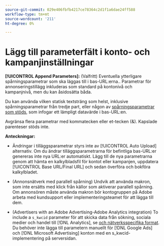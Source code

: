 ```yaml
---
source-git-commit: 029e406fbfb4217ce78364c2d1f1a6dae24ff588
workflow-type: tm+mt
source-wordcount: '211'
ht-degree: 0%

---
```

# Lägg till parameterfält i konto- och kampanjinställningar

**[!UICONTROL Append Parameters]:** (Valfritt) Eventuella ytterligare spårningsparametrar som ska läggas till i bas-URL:erna.<!-- When account uses setting append_param_to_tt_fus, then we add append parameters to the tracking templates OR the landing page suffixes instead (not sure how we determine which) -->. Parametrar för annonseringstillägg inkluderas som standard på kontonivå och kampanjnivå, men du kan åsidosätta båda.

Du kan använda vilken statisk textsträng som helst, inklusive spårningsparametrar från tredje part, eller någon av [spårningsparametrar som stöds](/help/search-social-commerce/tracking/click-tracking-urls-optional-parameters.md), som infogar ett lämpligt datavärde i bas-URL:en.

Avgränsa flera parametrar med kommatecken eller et-tecken (&amp;). Kapslade parenteser stöds inte.

**Anteckningar:**

* Ändringar i tilläggsparametrar styrs inte av [!UICONTROL Auto Upload] alternativ. Om du ändrar tilläggsparametrarna för befintliga bas-URL:er genereras inte nya URL:er automatiskt. Lägg till de nya parametrarna genom att hämta en kalkylbladsfil för kontot eller kampanjen, uppdatera [!UICONTROL Base URL/Final URL] och sedan överföra och bokföra kalkylbladet.

* (Annonsnätverk med parallell spårning) Undvik att använda makron, som inte ersätts med klick från källor som aktiverar parallell spårning. Om annonsören måste använda makron bör kontogruppen på Adobe arbeta med kundsupport eller implementeringsteamet för att lägga till dem.

* (Advertisers with an Adobe Advertising-Adobe Analytics integration) To include a `s_kwcid` parameter för att skicka data från sökning, sociala medier och handel till [!DNL Analytics], se [och nätverksspecifika format](/help/search-social-commerce/tracking/skwcid-tracking-parameter.md). Du behöver inte lägga till parametern manuellt för [!DNL Google Ads] och [!DNL Microsoft Advertising] konton med en s\_kwcid-implementering på serversidan.
